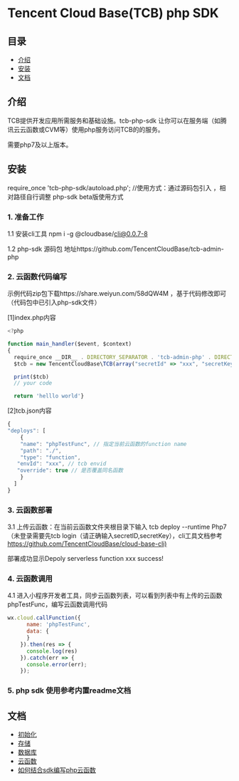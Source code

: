 # Tencent Cloud Base(TCB) php SDK


## 目录
* [介绍](#介绍)
* [安装](#安装)
* [文档](#文档)


## 介绍
TCB提供开发应用所需服务和基础设施。tcb-php-sdk 让你可以在服务端（如腾讯云云函数或CVM等）使用php服务访问TCB的的服务。

需要php7及以上版本。

## 安装
require_once 'tcb-php-sdk/autoload.php'; //使用方式：通过源码包引入 ，相对路径自行调整 
php-sdk beta版使用方式
### 1. 准备工作
1.1 安装cli工具 npm i -g @cloudbase/cli@0.0.7-8

1.2 php-sdk 源码包  地址https://github.com/TencentCloudBase/tcb-admin-php
### 2. 云函数代码编写
示例代码zip包下载https://share.weiyun.com/58dQW4M ，基于代码修改即可（代码包中已引入php-sdk文件）

[1]index.php内容
```javascript
<?php

function main_handler($event, $context)
{  
  require_once __DIR__ . DIRECTORY_SEPARATOR . 'tcb-admin-php' . DIRECTORY_SEPARATOR . 'autoload.php';  
  $tcb = new TencentCloudBase\TCB(array("secretId" => "xxx", "secretKey" => "xxx"));  

  print($tcb)  
  // your code   

  return 'helllo world'}
```

[2]tcb.json内容
```javascript
{  
"deploys": [    
    {     
    "name": "phpTestFunc", // 指定当前云函数的function name     
    "path": "./",     
    "type": "function",     
   "envId": "xxx", // tcb envid      
   "override": true // 是否覆盖同名函数   
    }  
  ]
}
```
### 3. 云函数部署
3.1 上传云函数：在当前云函数文件夹根目录下输入 tcb deploy --runtime Php7（未登录需要先tcb login（请正确输入secretID,secretKey），cli工具文档参考<https://github.com/TencentCloudBase/cloud-base-cli)>

部署成功显示Depoly serverless function xxx success!
### 4. 云函数调用
4.1 进入小程序开发者工具，同步云函数列表，可以看到列表中有上传的云函数phpTestFunc，编写云函数调用代码
```javascript
wx.cloud.callFunction({      
      name: 'phpTestFunc',      
      data: {      
      }   
    }).then(res => {      
      console.log(res)   
    }).catch(err => {      
      console.error(err);    
    });
```
### 5. php sdk 使用参考内置readme文档

## 文档
* [初始化](docs/initialization.md)
* [存储](docs/storage.md)
* [数据库](docs/database.md)
* [云函数](docs/functions.md)
* [如何结合sdk编写php云函数](docs/tutorial.md)
